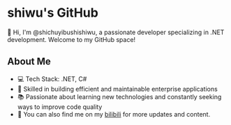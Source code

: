 
# shiwu's GitHub

👋 Hi, I'm @shichuyibushishiwu, a passionate developer specializing in .NET development. Welcome to my GitHub space!

## About Me
- 💻 Tech Stack: .NET, C#
- 🌱 Skilled in building efficient and maintainable enterprise applications
- 📚 Passionate about learning new technologies and constantly seeking ways to improve code quality
- 🎥 You can also find me on my  [bilibili](https://space.bilibili.com/14252097) for more updates and content.


<!---
shichuyibushishiwu/shichuyibushishiwu is a ✨ special ✨ repository because its `README.md` (this file) appears on your GitHub profile.
You can click the Preview link to take a look at your changes.
--->
